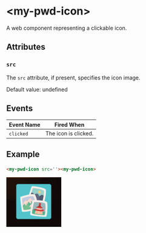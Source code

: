 # &lt;my-pwd-icon&gt;

A web component representing a clickable icon.

## Attributes

### `src`

The `src` attribute, if present, specifies the icon image.

Default value: undefined

## Events

| Event Name | Fired When           |
| ---------- | -------------------- |
| `clicked` | The icon is clicked. |

## Example

```html
<my-pwd-icon src=''><my-pwd-icon>
```

![Example](./images/my-pwd-icon.gif)